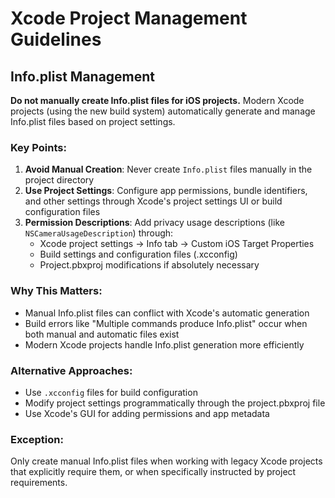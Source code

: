 # Xcode Project Management Guidelines

## Info.plist Management

**Do not manually create Info.plist files for iOS projects.** Modern Xcode projects (using the new build system) automatically generate and manage Info.plist files based on project settings.

### Key Points:

1. **Avoid Manual Creation**: Never create `Info.plist` files manually in the project directory
2. **Use Project Settings**: Configure app permissions, bundle identifiers, and other settings through Xcode's project settings UI or build configuration files
3. **Permission Descriptions**: Add privacy usage descriptions (like `NSCameraUsageDescription`) through:
   - Xcode project settings → Info tab → Custom iOS Target Properties
   - Build settings and configuration files (.xcconfig)
   - Project.pbxproj modifications if absolutely necessary

### Why This Matters:

- Manual Info.plist files can conflict with Xcode's automatic generation
- Build errors like "Multiple commands produce Info.plist" occur when both manual and automatic files exist
- Modern Xcode projects handle Info.plist generation more efficiently

### Alternative Approaches:

- Use `.xcconfig` files for build configuration
- Modify project settings programmatically through the project.pbxproj file
- Use Xcode's GUI for adding permissions and app metadata

### Exception:

Only create manual Info.plist files when working with legacy Xcode projects that explicitly require them, or when specifically instructed by project requirements.